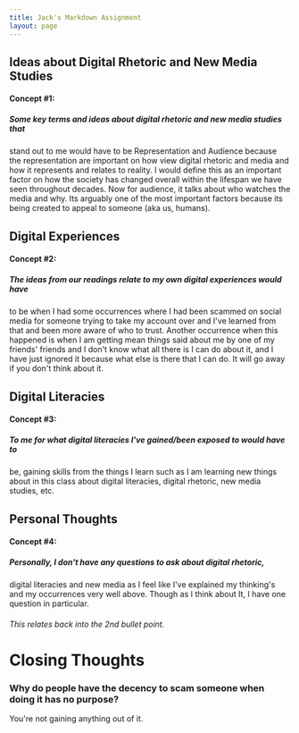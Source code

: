 ```yaml
---
title: Jack's Markdown Assignment
layout: page
---
```


## **Ideas about Digital Rhetoric and New Media Studies**
#### Concept #1:
##### Some key terms and ideas about digital rhetoric and new media studies that
stand out to me would have to be Representation and Audience because the
representation are important on how view digital rhetoric and media and how it
represents and relates to reality. I would define this as an important factor on
how the society has changed overall within the lifespan we have seen throughout
decades. Now for audience, it talks about who watches the media and why. Its
arguably one of the most important factors because its being created to appeal to
someone (aka us, humans).

## **Digital Experiences**
#### Concept #2:
##### The ideas from our readings relate to my own digital experiences would have
to be when I had some occurrences where I had been scammed on social media for
someone trying to take my account over and I've learned from that and been more
aware of who to trust. Another occurrence when this happened is when I am getting
mean things said about me by one of my friends' friends and I don't know what all
there is I can do about it, and I have just ignored it because what else is there
that I can do. It will go away if you don't think about it.

## **Digital Literacies**
#### Concept #3:
##### To me for what digital literacies I've gained/been exposed to would have to
be, gaining skills from the things I learn such as I am learning new things about
in this class about digital literacies, digital rhetoric, new media studies, etc.

## **Personal Thoughts**
#### Concept #4:
##### Personally, I don't have any questions to ask about digital rhetoric,
digital literacies and new media as I feel like I've explained my thinking's and my
occurrences very well above. Though as I think about It, I have one question in
particular.
###### This relates back into the 2nd bullet point.

# **Closing Thoughts**
### Why do people have the decency to scam someone when doing it has no purpose?
You're not gaining anything out of it.

